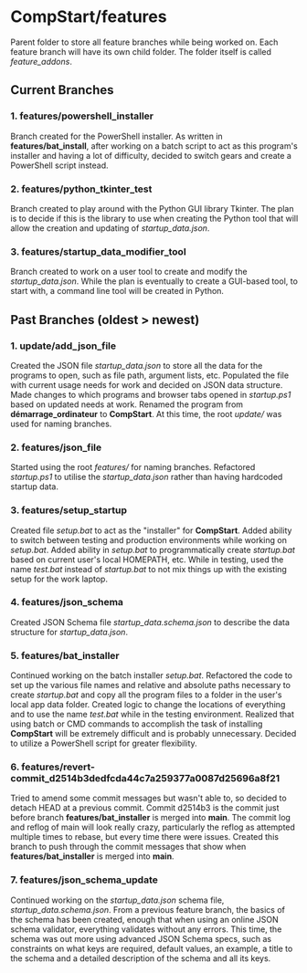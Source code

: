 # CompStart/features

Parent folder to store all feature branches while being worked on. Each feature branch will have its own child folder. The folder itself is called *feature_addons*.


## Current Branches

### 1. features/powershell_installer

Branch created for the PowerShell installer. As written in **features/bat_install**, after working on a batch script to act as this program's installer and having a lot of difficulty, decided to switch gears and create a PowerShell script instead.

### 2. features/python_tkinter_test

Branch created to play around with the Python GUI library Tkinter. The plan is to decide if this is the library to use when creating the Python tool that will allow the creation and updating of *startup_data.json*.

### 3. features/startup_data_modifier_tool

Branch created to work on a user tool to create and modify the *startup_data.json*. While the plan is eventually to create a GUI-based tool, to start with, a command line tool will be created in Python.

## Past Branches (oldest > newest)
### 1. update/add_json_file

Created the JSON file *startup_data.json* to store all the data for the programs to open, such as file path, argument lists, etc. Populated the file with current usage needs for work and decided on JSON data structure. Made changes to which programs and browser tabs opened in *startup.ps1* based on updated needs at work. Renamed the program from **démarrage_ordinateur** to **CompStart**. At this time, the root *update/* was used for naming branches.

### 2. features/json_file

Started using the root *features/* for naming branches. Refactored *startup.ps1* to utilise the *startup_data.json* rather than having hardcoded startup data.

### 3. features/setup_startup

Created file *setup.bat* to act as the "installer" for **CompStart**. Added ability to switch between testing and production environments while working on *setup.bat*. Added ability in *setup.bat* to programmatically create *startup.bat* based on current user's local HOMEPATH, etc. While in testing, used the name *test.bat* instead of *startup.bat* to not mix things up with the existing setup for the work laptop.

### 4. features/json_schema

Created JSON Schema file *startup_data.schema.json* to describe the data structure for *startup_data.json*. 

### 5. features/bat_installer

Continued working on the batch installer *setup.bat*. Refactored the code to set up the various file names and relative and absolute paths necessary to create *startup.bat* and copy all the program files to a folder in the user's local app data folder. Created logic to change the locations of everything and to use the name *test.bat* while in the testing environment. Realized that using batch or CMD commands to accomplish the task of installing **CompStart** will be extremely difficult and is probably unnecessary. Decided to utilize a PowerShell script for greater flexibility.

### 6. features/revert-commit_d2514b3dedfcda44c7a259377a0087d25696a8f21

Tried to amend some commit messages but wasn't able to, so decided to detach HEAD at a previous commit. Commit d2514b3 is the commit just before branch **features/bat_installer** is merged into **main**. The commit log and reflog of main will look really crazy, particularly the reflog as attempted multiple times to rebase, but every time there were issues. Created this branch to push through the commit messages that show when **features/bat_installer** is merged into **main**.

### 7. features/json_schema_update

Continued working on the *startup_data.json* schema file, *startup_data.schema.json*. From a previous feature branch, the basics of the schema has been created, enough that when using an online JSON schema validator, everything validates without any errors. This time, the schema was out more using advanced JSON Schema specs, such as constraints on what keys are required, default values, an example, a title to the schema and a detailed description of the schema and all its keys.
